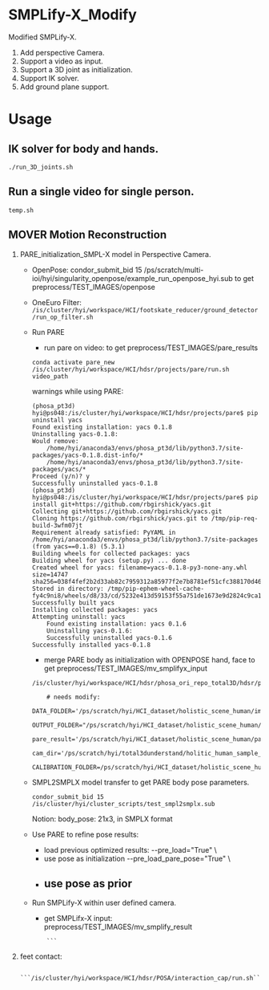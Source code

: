 # SMPLify-X_Modify

Modified SMPLify-X.
1. Add perspective Camera.
2. Support a video as input.
3. Support a 3D joint as initialization.
4. Support IK solver.
5. Add ground plane support.


# Usage

## IK solver for body and hands.

```./run_3D_joints.sh```

## Run a single video for single person.

``` temp.sh ```


## MOVER Motion Reconstruction

1. PARE_initialization_SMPL-X model in Perspective Camera.


    * OpenPose: 
        condor_submit_bid 15 /ps/scratch/multi-ioi/hyi/singularity_openpose/example_run_openpose_hyi.sub
        to get preprocess/TEST_IMAGES/openpose
    * OneEuro Filter:
        ```/is/cluster/hyi/workspace/HCI/footskate_reducer/ground_detector/run_op_filter.sh```

    * Run PARE
        * run pare on video:
            to get  preprocess/TEST_IMAGES/pare_results
        ```
        conda activate pare_new
        /is/cluster/hyi/workspace/HCI/hdsr/projects/pare/run.sh video_path
        ```
        warnings while using PARE:
        ```
        (phosa_pt3d) hyi@ps048:/is/cluster/hyi/workspace/HCI/hdsr/projects/pare$ pip uninstall yacs
        Found existing installation: yacs 0.1.8
        Uninstalling yacs-0.1.8:
        Would remove:
            /home/hyi/anaconda3/envs/phosa_pt3d/lib/python3.7/site-packages/yacs-0.1.8.dist-info/*
            /home/hyi/anaconda3/envs/phosa_pt3d/lib/python3.7/site-packages/yacs/*
        Proceed (y/n)? y
        Successfully uninstalled yacs-0.1.8
        (phosa_pt3d) hyi@ps048:/is/cluster/hyi/workspace/HCI/hdsr/projects/pare$ pip install git+https://github.com/rbgirshick/yacs.git
        Collecting git+https://github.com/rbgirshick/yacs.git
        Cloning https://github.com/rbgirshick/yacs.git to /tmp/pip-req-build-3wfm07jt
        Requirement already satisfied: PyYAML in /home/hyi/anaconda3/envs/phosa_pt3d/lib/python3.7/site-packages (from yacs==0.1.8) (5.3.1)
        Building wheels for collected packages: yacs
        Building wheel for yacs (setup.py) ... done
        Created wheel for yacs: filename=yacs-0.1.8-py3-none-any.whl size=14747 sha256=038f4fef2b2d33ab82c7959312a85977f2e7b8781ef51cfc388170d4676b56f7
        Stored in directory: /tmp/pip-ephem-wheel-cache-fy4c9ni8/wheels/d8/33/cd/5232e413d59153f55a751de1673e9d2824c9ca1681dc16695f
        Successfully built yacs
        Installing collected packages: yacs
        Attempting uninstall: yacs
            Found existing installation: yacs 0.1.6
            Uninstalling yacs-0.1.6:
            Successfully uninstalled yacs-0.1.6
        Successfully installed yacs-0.1.8
        ```

        * merge PARE body as initialization with OPENPOSE hand, face
            to get  preprocess/TEST_IMAGES/mv_smplifyx_input
        ```
        /is/cluster/hyi/workspace/HCI/hdsr/phosa_ori_repo_total3D/hdsr/phosa_ori_repo/preprocess/pre_pare_scripts/run.sh

            # needs modify: 
                    DATA_FOLDER='/ps/scratch/hyi/HCI_dataset/holistic_scene_human/image_high_resolution/'
                    OUTPUT_FOLDER="/ps/scratch/hyi/HCI_dataset/holistic_scene_human/mv_smplify_input_pare3d_opfeetAnkles"
                    pare_result='/ps/scratch/hyi/HCI_dataset/holistic_scene_human/pare_result/pare_output.pkl'
                    cam_dir='/ps/scratch/hyi/total3dunderstand/holitic_human_sample_thr0.7/frame1'
                    CALIBRATION_FOLDER=/ps/scratch/hyi/HCI_dataset/holistic_scene_human/smplifyx_test/xml
        ```
    * SMPL2SMPLX model transfer to get PARE body pose parameters.
        ```
        condor_submit_bid 15 /is/cluster/hyi/cluster_scripts/test_smpl2smplx.sub
        ```
        Notion: body_pose: 21x3, in SMPLX format

        
    * Use PARE to refine pose results:
        * load previous optimized results:
            --pre_load="True" \
        * use pose as initialization
            --pre_load_pare_pose="True" \
        * use pose as prior
            --
    * Run SMPLify-X within user defined camera.
        * get SMPLifx-X input:  preprocess/TEST_IMAGES/mv_smplify_result
        ```
            ```
2. feet contact:
    ```conda activateNoNormalizedLoss_Body2ObjNew_SDF_total3D/${tmp_model_name}/obj_-1/
        ```/is/cluster/hyi/workspace/HCI/hdsr/POSA/interaction_cap/run.sh```